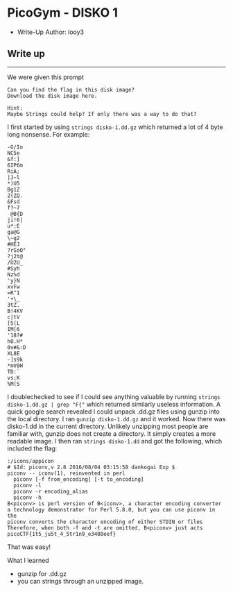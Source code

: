 # PicoGym - DISKO 1	

- Write-Up Author: looy3 


## Write up  

---

We were given this prompt
```
Can you find the flag in this disk image?
Download the disk image here.

Hint:
Maybe Strings could help? If only there was a way to do that?
```
I first started by using ```strings disko-1.dd.gz``` which returned a lot of 4 byte long nonsense. For example:
```
-G/Io
NC5e
&f:]
6IP6m
RiA;
|J~l
*)U5
Bg1Z
2(ZQ.
&Fsd
f?~7
 @B{D
ji!6|
u*:E
ga@G
\~g2
#HEJ
?rSoO"
?j2t@
/U2U_
#Syh
Nz%d
'y}N
xvFw
=R^1
'+\_
3tZ.
B!4KV
c|tV
[5(L
IM[6
'18?#
h0.H*
0v#&:D
XL8E
-]s9k
*mV0H
TD:`
vs;K
%M(S

```
I doublechecked to see if I could see anything valuable by running ```strings disko-1.dd.gz | grep "F{"``` which returned similarly useless information. A quick google search revealed I could unpack .dd.gz files using gunzip into the local directory. I ran ```gunzip disko-1.dd.gz``` and it worked. Now there was disko-1.dd in the current directory. Unlikely unzipping most people are familiar with, gunzip does not create a directory. It simply creates a more readable image. I then ran ```strings disko-1.dd``` and got the following, which included the flag:


```
:/icons/appicon
# $Id: piconv,v 2.8 2016/08/04 03:15:58 dankogai Exp $
piconv -- iconv(1), reinvented in perl
  piconv [-f from_encoding] [-t to_encoding]
  piconv -l
  piconv -r encoding_alias
  piconv -h
B<piconv> is perl version of B<iconv>, a character encoding converter
a technology demonstrator for Perl 5.8.0, but you can use piconv in the
piconv converts the character encoding of either STDIN or files
Therefore, when both -f and -t are omitted, B<piconv> just acts
picoCTF{1t5_ju5t_4_5tr1n9_e3408eef}
```
That was easy! 

What I learned
- gunzip for .dd.gz
- you can strings through an unzipped image.